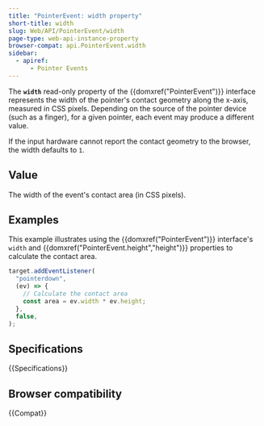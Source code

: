 ```yaml
---
title: "PointerEvent: width property"
short-title: width
slug: Web/API/PointerEvent/width
page-type: web-api-instance-property
browser-compat: api.PointerEvent.width
sidebar:
  - apiref:
      - Pointer Events
---
```


The **`width`** read-only property of the
{{domxref("PointerEvent")}} interface represents the width of the pointer's contact
geometry along the x-axis, measured in CSS pixels. Depending on the source of the
pointer device (such as a finger), for a given pointer, each event may produce a
different value.

If the input hardware cannot report the contact geometry to the browser, the width
defaults to `1`.

## Value

The width of the event's contact area (in CSS pixels).

## Examples

This example illustrates using the {{domxref("PointerEvent")}} interface's
`width` and
{{domxref("PointerEvent.height","height")}} properties to calculate the contact area.

```js
target.addEventListener(
  "pointerdown",
  (ev) => {
    // Calculate the contact area
    const area = ev.width * ev.height;
  },
  false,
);
```

## Specifications

{{Specifications}}

## Browser compatibility

{{Compat}}
